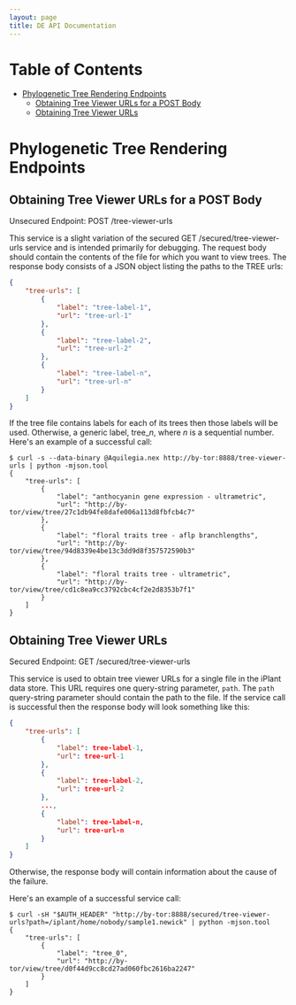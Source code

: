 ```yaml
---
layout: page
title: DE API Documentation
---
```


# Table of Contents

* [Phylogenetic Tree Rendering Endpoints](#phylogenetic-tree-rendering-endpoints)
    * [Obtaining Tree Viewer URLs for a POST Body](#obtaining-tree-viewer-urls-for-a-post-body)
    * [Obtaining Tree Viewer URLs](#obtaining-tree-viewer-urls)

# Phylogenetic Tree Rendering Endpoints

## Obtaining Tree Viewer URLs for a POST Body

Unsecured Endpoint: POST /tree-viewer-urls

This service is a slight variation of the secured GET /secured/tree-viewer-urls service and is intended primarily for debugging. The request body should contain the contents of the file for which you want to view trees. The response body consists of a JSON object listing the paths to the TREE urls:

```json
{
    "tree-urls": [
        {
            "label": "tree-label-1",
            "url": "tree-url-1"
        },
        {
            "label": "tree-label-2",
            "url": "tree-url-2"
        },
        {
            "label": "tree-label-n",
            "url": "tree-url-n"
        }
    ]
}
```

If the tree file contains labels for each of its trees then those labels will be used. Otherwise, a generic label, tree\__n_, where _n_ is a sequential number. Here's an example of a successful call:

```
$ curl -s --data-binary @Aquilegia.nex http://by-tor:8888/tree-viewer-urls | python -mjson.tool
{
    "tree-urls": [
        {
            "label": "anthocyanin gene expression - ultrametric",
            "url": "http://by-tor/view/tree/27c1db94fe8dafe006a113d8fbfcb4c7"
        },
        {
            "label": "floral traits tree - aflp branchlengths",
            "url": "http://by-tor/view/tree/94d8339e4be13c3dd9d8f357572590b3"
        },
        {
            "label": "floral traits tree - ultrametric",
            "url": "http://by-tor/view/tree/cd1c8ea9cc3792cbc4cf2e2d8353b7f1"
        }
    ]
}
```

## Obtaining Tree Viewer URLs

Secured Endpoint: GET /secured/tree-viewer-urls

This service is used to obtain tree viewer URLs for a single file in the iPlant data store. This URL requires one query-string parameter, `path`. The `path` query-string parameter should contain the path to the file. If the service call is successful then the response body will look something like this:

```json
{
    "tree-urls": [
        {
            "label": tree-label-1,
            "url": tree-url-1
        },
        {
            "label": tree-label-2,
            "url": tree-url-2
        },
        ...,
        {
            "label": tree-label-n,
            "url": tree-url-n
        }
    ]
}
```

Otherwise, the response body will contain information about the cause of the failure.

Here's an example of a successful service call:

```
$ curl -sH "$AUTH_HEADER" "http://by-tor:8888/secured/tree-viewer-urls?path=/iplant/home/nobody/sample1.newick" | python -mjson.tool
{
    "tree-urls": [
        {
            "label": "tree_0",
            "url": "http://by-tor/view/tree/d0f44d9cc8cd27ad060fbc2616ba2247"
        }
    ]
}
```
